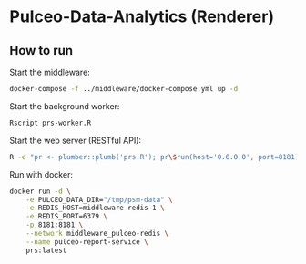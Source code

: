 # Pulceo-Data-Analytics (Renderer)

## How to run

Start the middleware:

```bash
docker-compose -f ../middleware/docker-compose.yml up -d
```

Start the background worker:

```bash
Rscript prs-worker.R
```

Start the web server (RESTful API):

```bash
R -e "pr <- plumber::plumb('prs.R'); pr\$run(host='0.0.0.0', port=8181)"
```

Run with docker:

```bash
docker run -d \
    -e PULCEO_DATA_DIR="/tmp/psm-data" \
    -e REDIS_HOST=middleware-redis-1 \
    -e REDIS_PORT=6379 \
    -p 8181:8181 \
    --network middleware_pulceo-redis \
    --name pulceo-report-service \
    prs:latest
```
